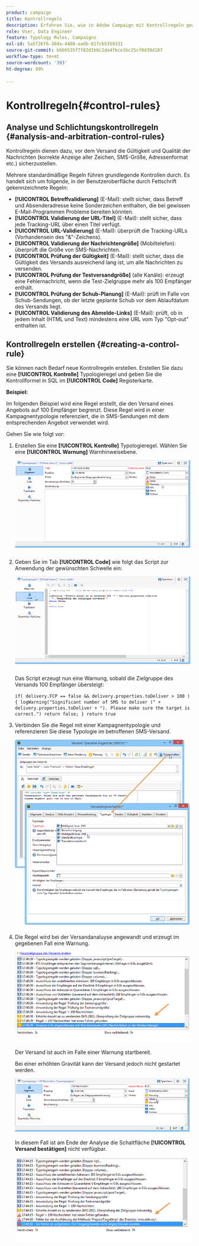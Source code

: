 ```yaml
---
product: campaign
title: Kontrollregeln
description: Erfahren Sie, wie in Adobe Campaign mit Kontrollregeln gearbeitet wird.
role: User, Data Engineer
feature: Typology Rules, Campaigns
exl-id: 5a5f26f6-38da-4488-aadb-81fcb5359331
source-git-commit: b666535f7f82d1b8c2da4fbce1bc25cf8d39d187
workflow-type: tm+mt
source-wordcount: '393'
ht-degree: 89%

---
```


# Kontrollregeln{#control-rules}

## Analyse und Schlichtungskontrollregeln {#analysis-and-arbitration-control-rules}

Kontrollregeln dienen dazu, vor dem Versand die Gültigkeit und Qualität der Nachrichten (korrekte Anzeige aller Zeichen, SMS-Größe, Adressenformat etc.) sicherzustellen.

Mehrere standardmäßige Regeln führen grundlegende Kontrollen durch. Es handelt sich um folgende, in der Benutzeroberfläche durch Fettschrift gekennzeichnete Regeln:

* **[!UICONTROL Betreffvalidierung]** (E-Mail): stellt sicher, dass Betreff und Absenderadresse keine Sonderzeichen enthalten, die bei gewissen E-Mail-Programmen Probleme bereiten könnten.
* **[!UICONTROL Validierung der URL-Titel]** (E-Mail): stellt sicher, dass jede Tracking-URL über einen Titel verfügt.
* **[!UICONTROL URL-Validierung]** (E-Mail): überprüft die Tracking-URLs (Vorhandensein des &quot;&amp;&quot;-Zeichens).
* **[!UICONTROL Validierung der Nachrichtengröße]** (Mobiltelefon): überprüft die Größe von SMS-Nachrichten.
* **[!UICONTROL Prüfung der Gültigkeit]** (E-Mail): stellt sicher, dass die Gültigkeit des Versands ausreichend lang ist, um alle Nachrichten zu versenden.
* **[!UICONTROL Prüfung der Testversandgröße]** (alle Kanäle): erzeugt eine Fehlernachricht, wenn die Test-Zielgruppe mehr als 100 Empfänger enthält.
* **[!UICONTROL Prüfung der Schub-Planung]** (E-Mail): prüft im Falle von Schub-Sendungen, ob der letzte geplante Schub vor dem Ablaufdatum des Versands liegt.
* **[!UICONTROL Validierung des Abmelde-Links]** (E-Mail): prüft, ob in jedem Inhalt (HTML und Text) mindestens eine URL vom Typ &quot;Opt-out&quot; enthalten ist.

## Kontrollregeln erstellen {#creating-a-control-rule}

Sie können nach Bedarf neue Kontrollregeln erstellen. Erstellen Sie dazu eine **[!UICONTROL Kontrolle]** Typologieregel und geben Sie die Kontrollformel in SQL im **[!UICONTROL Code]** Registerkarte.

**Beispiel:**

Im folgenden Beispiel wird eine Regel erstellt, die den Versand eines Angebots auf 100 Empfänger begrenzt. Diese Regel wird in einer Kampagnentypologie referenziert, die in SMS-Sendungen mit dem entsprechenden Angebot verwendet wird.

Gehen Sie wie folgt vor:

1. Erstellen Sie eine **[!UICONTROL Kontrolle]** Typologieregel. Wählen Sie eine **[!UICONTROL Warnung]** Warnhinweisebene.

   ![](assets/campaign_opt_create_control_01.png)

1. Geben Sie im Tab **[!UICONTROL Code]** wie folgt das Script zur Anwendung der gewünschten Schwelle ein:

   ![](assets/campaign_opt_create_control_02.png)

   Das Script erzeugt nun eine Warnung, sobald die Zielgruppe des Versands 100 Empfänger übersteigt:

   ```
   if( delivery.FCP == false && delivery.properties.toDeliver > 100 ) { logWarning("Significant number of SMS to deliver (" + delivery.properties.toDeliver + "). Please make sure the target is correct.") return false; } return true
   ```

1. Verbinden Sie die Regel mit einer Kampagnentypologie und referenzieren Sie diese Typologie im betroffenen SMS-Versand.

   ![](assets/campaign_opt_create_control_03.png)

1. Die Regel wird bei der Versandanaluyse angewandt und erzeugt im gegebenen Fall eine Warnung.

   ![](assets/campaign_opt_create_control_04.png)

   Der Versand ist auch im Falle einer Warnung startbereit.

   Bei einer erhöhten Gravität kann der Versand jedoch nicht gestartet werden.

   ![](assets/campaign_opt_create_control_05.png)

   In diesem Fall ist am Ende der Analyse die Schaltfläche **[!UICONTROL Versand bestätigen]** nicht verfügbar.

   ![](assets/campaign_opt_create_control_06.png)
